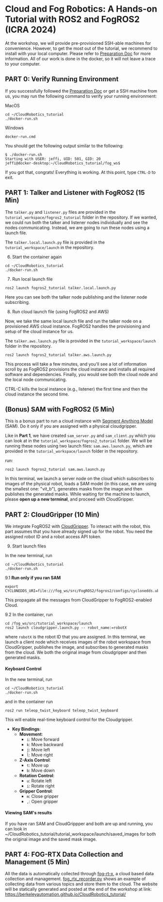 # Cloud and Fog Robotics: A Hands-on Tutorial with ROS2 and FogROS2 (ICRA 2024)

At the workshop, we will provide pre-provisioned SSH-able machines for convenience. However, to get the most out of the tutorial, we recommend to install with your local computer. Please refer to [Preparation Doc](./Tutorial_Prep.md) for more information. All of our work is done in the docker, so it will not leave a trace to your computer. 

## PART 0: Verify Running Environment

If you successfully followed the [Preparation Doc](./Tutorial_Prep.md) or get a SSH machine from us, you may run the following command to verify your running environment: 

MacOS
```
cd ~/CloudRobotics_tutorial
./docker-run.sh
```

Windows
```
docker-run.cmd
```

You should get the following output similar to the following:
```
$ ./docker-run.sh 
Starting with USER: jeffi, UID: 501, GID: 20
jeffi@docker-desktop:~/CloudRobotics_tutorial/fog_ws$ 
```
If you got that, congrats!  Everything is working.  At this point, type `CTRL-D` to exit.


## PART 1: Talker and Listener with FogROS2  (15 Min)

The `talker.py`  and `listener.py` files are provided in the `tutorial_workspace/fogros2_tutorial` folder in the repository. If we wanted, we could run both the talker and listener nodes individually and see the nodes communicating. Instead, we are going to run these nodes using a launch file.

The `talker.local.launch.py` file is provided in the `tutorial_workspace/launch` in the repository.

6. Start the container again
   
```
cd ~/CloudRobotics_tutorial
./docker-run.sh
```

7.  Run local launch file
```
ros2 launch fogros2_tutorial talker.local.launch.py
```
Here you can see both the talker node publishing and the listener node subscribing. 

8. Run cloud launch file (using FogROS2 and AWS)

Now, we take the same local launch file and run the talker node on a provisioned AWS cloud instance. FogROS2 handles the provisioning and setup of the cloud instance for us. 

The `talker.aws.launch.py` file is provided in the `tutorial_workspace/launch` folder in the repository.

```
ros2 launch fogros2_tutorial talker.aws.launch.py
```
This process will take a few minutes, and you'll see a lot of information scroll by as FogROS2 provisions the cloud instance and installs all required software and dependencies. Finally, you would see both the cloud node and the local node communicating. 

CTRL-C kills the local instance (e.g., listener) the first time and then the cloud instance the second time. 


## (Bonus) SAM with FogROS2 (5 Min)
This is a bonus part to run a cloud instance with [Segment Anything Model](https://github.com/facebookresearch/segment-anything) (SAM). Do it only if you are assigned with a physical cloudgripper.

Like in **Part 1**, we have created  `sam_server.py`  and `sam_client.py` which you can look at in the `tutorial_workspace/fogros2_tutorial` folder. We will be running these nodes using two launch files: `sam.aws.launch.py`, which are provided in the `tutorial_workspace/launch` folder in the repository.

run:
```
ros2 launch fogros2_tutorial sam.aws.launch.py
```
In this terminal, we launch a server node on the cloud which subscribes to images of the physical robot, loads a SAM model (in this case, we are using the smallest one: "vit_b"), generates masks from the image and then publishes the generated masks. 
While waiting for the machine to launch, please **open up a new terminal**, and proceed with CloudGripper.

## PART 2: CloudGripper (10 Min)
We integrate FogROS2 with [CloudGripper](https://cloudgripper.org/). To interact with the robot, this part assumes that you have already signed up for the robot. You need the assigned robot ID and a robot access API token. 

9. Start launch files

In the new terminal, run 
```
cd ~/CloudRobotics_tutorial
./docker-run.sh
```

9.1 **Run only if you ran SAM** 
```
export CYCLONEDDS_URI=file:///fog_ws/src/FogROS2/fogros2/configs/cyclonedds.ubuntu.2204.xml
```
This propagate all the messages from CloudGripper to FogROS2-enabled Cloud.


9.2 In the container, run
```
cd /fog_ws/src/tutorial_workspace/launch
ros2 launch cloudgripper.launch.py -- robot_name:=robotX
```
where `robotX` is the robot ID that you are assigned. In this terminal, we launch a client node which receives images of the robot workspace from CloudGripper, publishes the image, and subscribes to generated masks from the cloud. We both the original image from cloudgripper and then generated masks.



#### Keyboard Control
In the new terminal, run 
```
cd ~/CloudRobotics_tutorial
./docker-run.sh
```
and in the container run 
```
ros2 run teleop_twist_keyboard teleop_twist_keyboard
```
This will enable real-time keyboard control for the Cloudgripper.
- **Key Bindings**:
  - **Movement**:
    - `i`: Move forward
    - `k`: Move backward
    - `j`: Move left
    - `l`: Move right
  - **Z-Axis Control**:
    - `t`: Move up
    - `b`: Move down
  - **Rotation Control**:
    - `u`: Rotate left
    - `i`: Rotate right
  - **Gripper Control**:
    - `m`: Close gripper
    - `,`: Open gripper


#### Viewing SAM's results 
If you have ran SAM and CloudGrippper and both are up and running, you can look in ~/CloudRobotics_tutorial/tutorial_workspace/launch/saved_images for both the original image and the saved mask image. 


## PART 4: FOG-RTX Data Collection and Management (5 Min)
All the data is automatically collected through [fog-rt-x](https://github.com/BerkeleyAutomation/fog_x), a cloud based data collection and management. 
[fog_rtx_recorder.py](./tutorial_workspace/fogros2_tutorial/fog_rtx_recorder.py) shows an example of collecting data from various topics and store them to the cloud. 
The website will be statically generated and posted at the end of the workshop at link: https://berkeleyautomation.github.io/CloudRobotics_tutorial/  

